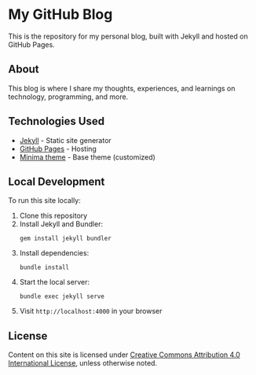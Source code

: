 # My GitHub Blog

This is the repository for my personal blog, built with Jekyll and hosted on GitHub Pages.

## About

This blog is where I share my thoughts, experiences, and learnings on technology, programming, and more.

## Technologies Used

- [Jekyll](https://jekyllrb.com/) - Static site generator
- [GitHub Pages](https://pages.github.com/) - Hosting
- [Minima theme](https://github.com/jekyll/minima) - Base theme (customized)

## Local Development

To run this site locally:

1. Clone this repository
2. Install Jekyll and Bundler:
   ```
   gem install jekyll bundler
   ```
3. Install dependencies:
   ```
   bundle install
   ```
4. Start the local server:
   ```
   bundle exec jekyll serve
   ```
5. Visit `http://localhost:4000` in your browser

## License

Content on this site is licensed under [Creative Commons Attribution 4.0 International License](https://creativecommons.org/licenses/by/4.0/), unless otherwise noted. 